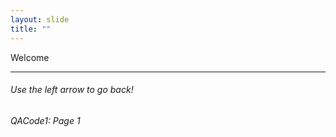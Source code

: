 ```yaml
---
layout: slide
title: ""
---
```

Welcome 

[comment]: # (Notes)
[comment]: # (Intro Page)
[comment]: # ('[comment]: #' to create comments')
[comment]: # (Use <H1> to <h6> to descrease font)
[comment]: # (<br /> for a hard retun, some can use double space bar)

<HR>
<H6>Use the left arrow to go back!<H6>
<H6>QACode1: Page 1<H6>

